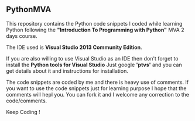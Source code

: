 ## PythonMVA
This repository contains the Python code snippets I coded while learning Python following the <b>"Introduction To Programming with Python"</b> MVA 2 days course.

The IDE used is <b>Visual Studio 2013 Community Edition</b>.

If you are also willing to use Visual Studio as an IDE then don't forget to install the <b>Python tools for Visual Studio</b>
Just google <b>'ptvs'</b> and you can get details about it and instructions for installation. 

The code snippets are coded by me and there is heavy use of comments.
If you want to use the code snippets just for learning purpose I hope that the comments will hepl you. 
You can fork it and I welcome any correction to the code/comments. 

Keep Coding ! 
